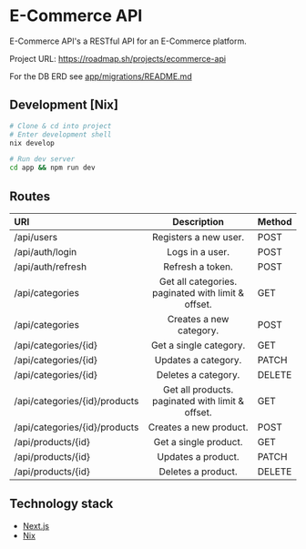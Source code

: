 # E-Commerce API

E-Commerce API's a RESTful API for an E-Commerce platform.

Project URL: https://roadmap.sh/projects/ecommerce-api

For the DB ERD see [app/migrations/README.md](app/migrations/README.md)

## Development \[Nix\]

```bash
# Clone & cd into project
# Enter development shell
nix develop

# Run dev server
cd app && npm run dev
```

## Routes

| URI                           |                    Description                     | Method |
| :---------------------------- | :------------------------------------------------: | :----- |
| /api/users                    |               Registers a new user.                | POST   |
| /api/auth/login               |                  Logs in a user.                   | POST   |
| /api/auth/refresh             |                  Refresh a token.                  | POST   |
| /api/categories               | Get all categories. paginated with limit & offset. | GET    |
| /api/categories               |              Creates a new category.               | POST   |
| /api/categories/{id}          |               Get a single category.               | GET    |
| /api/categories/{id}          |                Updates a category.                 | PATCH  |
| /api/categories/{id}          |                Deletes a category.                 | DELETE |
| /api/categories/{id}/products |  Get all products. paginated with limit & offset.  | GET |
| /api/categories/{id}/products |               Creates a new product.               | POST   |
| /api/products/{id}            |               Get a single product.                | GET    |
| /api/products/{id}            |                 Updates a product.                 | PATCH  |
| /api/products/{id}            |                 Deletes a product.                 | DELETE |

## Technology stack

- [Next.js](https://nextjs.org/)
- [Nix](https://nixos.org/nix/)
